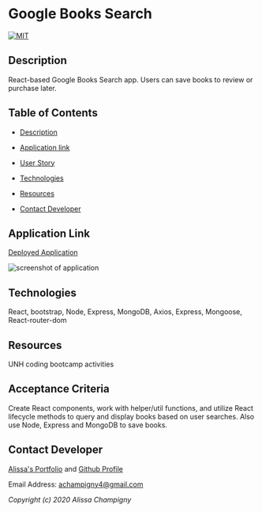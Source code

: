 # Google Books Search

[![MIT](https://img.shields.io/badge/License-MIT-green.svg)](https://opensource.org/licenses/MIT)

## Description

React-based Google Books Search app. Users can save books to review or purchase later.

## Table of Contents

* [Description](##Description)

* [Application link](##Application-link)

* [User Story](##User-Story)

* [Technologies](##Technologies)

* [Resources](##Resources)

* [Contact Developer](##Contact-Developer)

## Application Link

[Deployed Application](https://google-books-search-list.herokuapp.com)

<img src="" alt="screenshot of application"/>


## Technologies

React, bootstrap, Node, Express, MongoDB, Axios, Express, Mongoose, React-router-dom

## Resources

UNH coding bootcamp activities

## Acceptance Criteria

Create React components, work with helper/util functions, and utilize React lifecycle methods to query and display books based on user searches. Also use Node, Express and MongoDB to save books.

## Contact Developer

[Alissa's Portfolio](https://alissa-champigny.herokuapp.com/) and [Github Profile](https://github.com/achampigny4)

Email Address: achampigny4@gmail.com

*Copyright (c) 2020 Alissa Champigny*